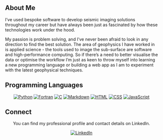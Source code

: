 ## About Me

I’ve used bespoke software to develop seismic imaging solutions throughout my career but have always been just as fascinated by how these technologies work under the hood.

My passion is problem solving, and I’ve never been afraid to look in any direction to find the best solution. The area of geophysics I have worked in is applied science - the tools used to image the sub-surface are software and high-performance computing. So if there’s a need to better visualise the data or optimise the workflow I’m just as keen to throw myself into learning a new programming language or building a web app as I am to experiment with the latest geophysical techniques.

## Programming Languages

<div align="center">

[![Python](https://img.shields.io/badge/Python-3776AB?logo=python&logoColor=fff)](#)
[![Fortran](https://img.shields.io/badge/Fortran-734F96?logo=fortran&logoColor=fff)](#)
[![C](https://img.shields.io/badge/C-00599C?logo=c&logoColor=white)](#)
[![Markdown](https://img.shields.io/badge/Markdown-%23000000.svg?logo=markdown&logoColor=white)](#)
[![HTML](https://img.shields.io/badge/HTML-%23E34F26.svg?logo=html5&logoColor=white)](#)
[![CSS](https://img.shields.io/badge/CSS-1572B6?logo=css3&logoColor=fff)](#)
[![JavaScript](https://img.shields.io/badge/JavaScript-F7DF1E?logo=javascript&logoColor=000)](#)

</div>

## Connect

<div align="center">

You can find my professional profile and contact details on LinkedIn.

[![LinkedIn](https://img.shields.io/badge/Linkedin-%230077B5.svg?logo=linkedin&logoColor=white)](https://www.linkedin.com/in/james-sinden-25082134)  

</div>
